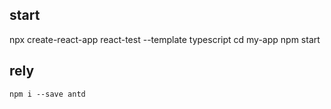 
## start
npx create-react-app react-test --template typescript
cd my-app
npm start

## rely
```
npm i --save antd
```
